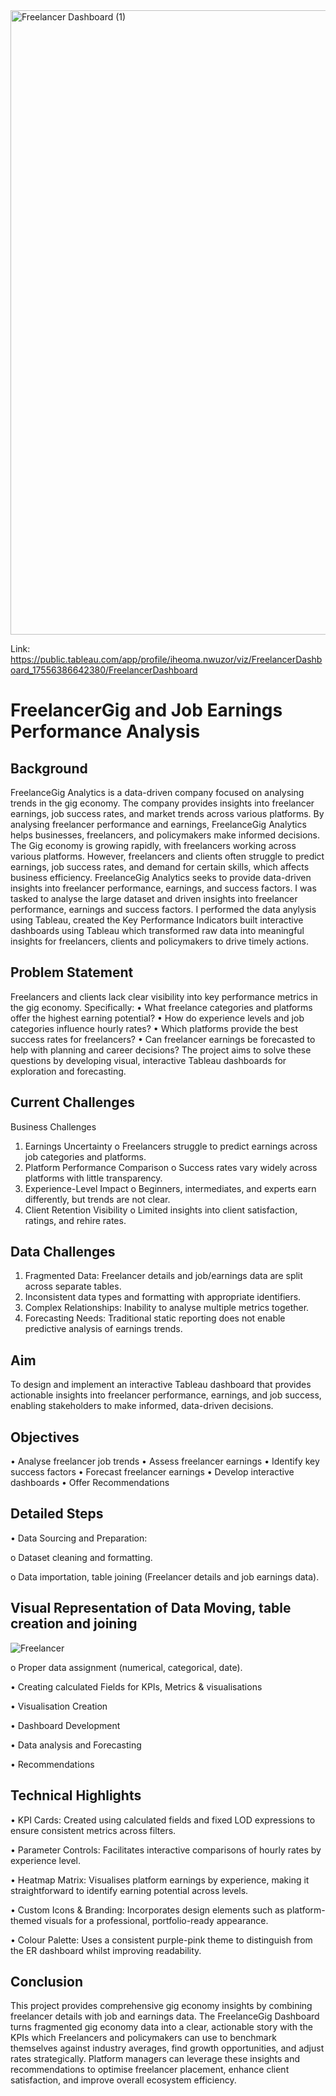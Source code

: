 <img width="1799" height="999" alt="Freelancer Dashboard (1)" src="https://github.com/user-attachments/assets/e9f879d4-c243-4109-9658-2769fdb73300" />


Link: https://public.tableau.com/app/profile/iheoma.nwuzor/viz/FreelancerDashboard_17556386642380/FreelancerDashboard

# FreelancerGig and Job Earnings Performance Analysis

## Background 

FreelanceGig Analytics is a data-driven company focused on analysing trends in the gig economy. The company provides insights into freelancer earnings, job success rates, and market trends across various platforms. By analysing freelancer performance and earnings, FreelanceGig Analytics helps businesses, freelancers, and policymakers make informed decisions. The Gig economy is growing rapidly, with freelancers working across various platforms. However, freelancers and clients often struggle to predict earnings, job success rates, and demand for certain skills, which affects business efficiency. FreelanceGig Analytics seeks to provide data-driven insights into freelancer performance, earnings, and success factors. I was tasked to analyse the large dataset and driven insights into freelancer performance, earnings and success factors. I performed the data anylysis using Tableau, created the Key Performance Indicators built interactive dashboards using Tableau which transformed raw data into meaningful insights for freelancers, clients and policymakers to drive timely actions.

## Problem Statement
Freelancers and clients lack clear visibility into key performance metrics in the gig economy. Specifically:
•	What freelance categories and platforms offer the highest earning potential?
•	How do experience levels and job categories influence hourly rates?
•	Which platforms provide the best success rates for freelancers?
•	Can freelancer earnings be forecasted to help with planning and career decisions?
The project aims to solve these questions by developing visual, interactive Tableau dashboards for exploration and forecasting.

## Current Challenges

Business Challenges

1.	Earnings Uncertainty
o	Freelancers struggle to predict earnings across job categories and platforms.
2.	Platform Performance Comparison
o	Success rates vary widely across platforms with little transparency.
3.	Experience-Level Impact
o	Beginners, intermediates, and experts earn differently, but trends are not clear.
4.	Client Retention Visibility
o	Limited insights into client satisfaction, ratings, and rehire rates.

## Data Challenges

1.	Fragmented Data: Freelancer details and job/earnings data are split across separate tables.
2.	Inconsistent data types and formatting with appropriate identifiers.
3.	Complex Relationships: Inability to analyse multiple metrics together.
4.	Forecasting Needs: Traditional static reporting does not enable predictive analysis of earnings trends.

## Aim

To design and implement an interactive Tableau dashboard that provides actionable insights into freelancer performance, earnings, and job success, enabling stakeholders to make informed, data-driven decisions.

## Objectives

•	Analyse freelancer job trends 
•	Assess freelancer earnings
•	Identify key success factors
•	Forecast freelancer earnings 
•	Develop interactive dashboards
•	Offer Recommendations

## Detailed Steps 

•	Data Sourcing and Preparation:

o	Dataset cleaning and formatting.

o	Data importation, table joining (Freelancer details and job earnings data).

## Visual Representation of Data Moving, table creation and joining

![Freelancer](https://github.com/user-attachments/assets/8568cc1f-3fba-4006-a51c-f5f62c7d5f81)


o	Proper data assignment (numerical, categorical, date).

•	Creating calculated Fields for KPIs, Metrics & visualisations

•	Visualisation Creation

•	Dashboard Development

•	Data analysis and Forecasting

•	Recommendations

## Technical Highlights

• KPI Cards: Created using calculated fields and fixed LOD expressions to ensure consistent metrics across filters.

• Parameter Controls: Facilitates interactive comparisons of hourly rates by experience level.

• Heatmap Matrix: Visualises platform earnings by experience, making it straightforward to identify earning potential across levels.

• Custom Icons & Branding: Incorporates design elements such as platform-themed visuals for a professional, portfolio-ready appearance.

• Colour Palette: Uses a consistent purple-pink theme to distinguish from the ER dashboard whilst improving readability.

## Conclusion

This project provides comprehensive gig economy insights by combining freelancer details with job and earnings data. The FreelanceGig Dashboard turns fragmented gig economy data into a clear, actionable story with the KPIs which Freelancers and policymakers can use to benchmark themselves against industry averages, find growth opportunities, and adjust rates strategically. Platform managers can leverage these insights and recommendations to optimise freelancer placement, enhance client satisfaction, and improve overall ecosystem efficiency.





